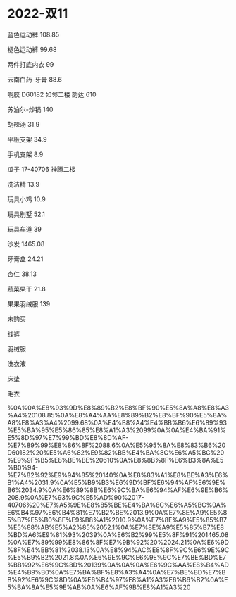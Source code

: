 # 2022-双11

蓝色运动裤 108.85

褪色运动裤 99.68

两件打底内衣 99

云南白药\-牙膏 88.6

啊胶 D60182 如邻二楼 韵达 610

苏泊尔\-炒锅 140

胡辣汤 31.9

平板支架 34.9

手机支架 8.9

瓜子 17\-40706 神腾二楼

洗洁精 13.9

玩具小鸡 10.9

玩具别墅 52.1

玩具车道 39

沙发 1465.08

牙膏盒 24.21

杏仁 38.13

蔬菜果干 21.8

果果羽绒服 139

未购买

线裤

羽绒服

洗衣液

床垫

毛衣

%0A%0A%E8%93%9D%E8%89%B2%E8%BF%90%E5%8A%A8%E8%A3%A4%20108.85%0A%E8%A4%AA%E8%89%B2%E8%BF%90%E5%8A%A8%E8%A3%A4%2099.68%0A%E4%B8%A4%E4%BB%B6%E6%89%93%E5%BA%95%E5%86%85%E8%A1%A3%2099%0A%0A%E4%BA%91%E5%8D%97%E7%99%BD%E8%8D%AF\-%E7%89%99%E8%86%8F%2088.6%0A%E5%95%8A%E8%83%B6%20D60182%20%E5%A6%82%E9%82%BB%E4%BA%8C%E6%A5%BC%20%E9%9F%B5%E8%BE%BE%20610%0A%E8%8B%8F%E6%B3%8A%E5%B0%94\-%E7%82%92%E9%94%85%20140%0A%E8%83%A1%E8%BE%A3%E6%B1%A4%2031.9%0A%E5%B9%B3%E6%9D%BF%E6%94%AF%E6%9E%B6%2034.9%0A%E6%89%8B%E6%9C%BA%E6%94%AF%E6%9E%B6%208.9%0A%E7%93%9C%E5%AD%90%2017\-40706%20%E7%A5%9E%E8%85%BE%E4%BA%8C%E6%A5%BC%0A%E6%B4%97%E6%B4%81%E7%B2%BE%2013.9%0A%E7%8E%A9%E5%85%B7%E5%B0%8F%E9%B8%A1%2010.9%0A%E7%8E%A9%E5%85%B7%E5%88%AB%E5%A2%85%2052.1%0A%E7%8E%A9%E5%85%B7%E8%BD%A6%E9%81%93%2039%0A%E6%B2%99%E5%8F%91%201465.08%0A%E7%89%99%E8%86%8F%E7%9B%92%20%2024.21%0A%E6%9D%8F%E4%BB%81%2038.13%0A%E8%94%AC%E8%8F%9C%E6%9E%9C%E5%B9%B2%2021.8%0A%E6%9E%9C%E6%9E%9C%E7%BE%BD%E7%BB%92%E6%9C%8D%20139%0A%0A%0A%E6%9C%AA%E8%B4%AD%E4%B9%B0%0A%E7%BA%BF%E8%A3%A4%0A%E7%BE%BD%E7%BB%92%E6%9C%8D%0A%E6%B4%97%E8%A1%A3%E6%B6%B2%0A%E5%BA%8A%E5%9E%AB%0A%E6%AF%9B%E8%A1%A3%20
